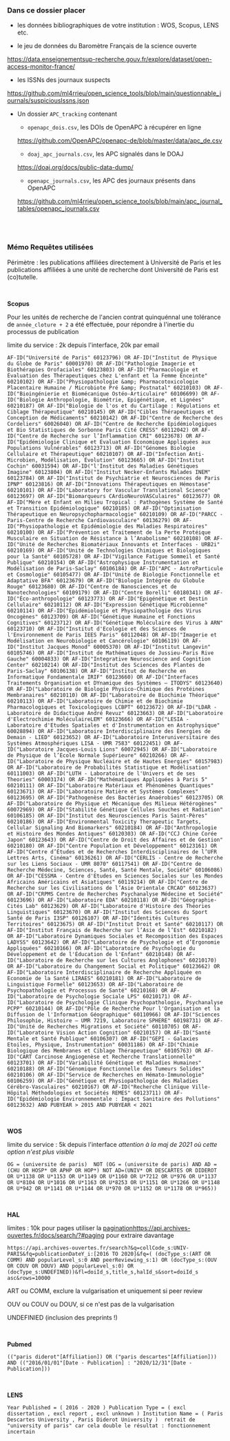 ### Dans ce dossier placer

* les données bibliographiques de votre institution : WOS, Scopus, LENS etc.

* le jeu de données du Baromètre Français de la science ouverte 

https://data.enseignementsup-recherche.gouv.fr/explore/dataset/open-access-monitor-france/

* les ISSNs des journaux suspects

https://github.com/ml4rrieu/open_science_tools/blob/main/questionnable_journals/suspiciousIssns.json


* Un dossier `APC_tracking` contenant 


	* `openapc_dois.csv`, les DOIs de OpenAPC à récupérer en ligne

	https://github.com/OpenAPC/openapc-de/blob/master/data/apc_de.csv


	* `doaj_apc_journals.csv`, les APC signalés dans le DOAJ

	https://doaj.org/docs/public-data-dump/


	* `openapc_journals.csv`, les APC des journaux présents dans OpenAPC

	https://github.com/ml4rrieu/open_science_tools/blob/main/apc_journal_tables/openapc_journals.csv



<br /><br />

### Mémo Requêtes utilisées

Périmètre : les publications affiliées directement à Université de Paris et les publications affiliées à une unité de recherche dont Université de Paris est (co)tutelle. 


<br />

**Scopus**

Pour les unités de recherche de l'ancien contrat quinquénnal une tolérance de `année_cloture + 2` a été effectuée, pour répondre à l'inertie du processus de publication

limite du service : 2k depuis l'interface, 20k par email

`
AF-ID("Université de Paris" 60123796) OR AF-ID("Institut de Physique du Globe de Paris" 60001970) OR AF-ID("Pathologie Imagerie et Biothérapies Orofaciales" 60123803) OR AF-ID("Pharmacologie et Évaluation des Thérapeutiques chez L'enfant et la Femme Enceinte" 60210102) OR AF-ID("Physiopathologie &amp; Pharmacotoxicologie Placentaire Humaine / Microbiote Pré &amp; Postnatal" 60210103) OR AF-ID("Bioingénierie et Biomécanique Ostéo-Articulaire" 60106699) OR AF-ID("Biologie Anthropologie, Biométrie, Epigénétique, et Lignées" 60210187) OR AF-ID("Biologie de l'os et du Cartilage : Régulations et Ciblage Thérapeutique" 60210145) OR AF-ID("Cibles Thérapeutiques et Conception de Médicaments" 60210142) OR AF-ID("Centre de Recherche des Cordeliers" 60026040) OR AF-ID("Centre de Recherche Epidémiologiques et Bio Statistiques de Sorbonne Paris Cité CRESS" 60112042) OR AF-ID("Centre de Recherche sur l’Inflammation CRI" 60123678) OR AF-ID("Epidémiologie Clinique et Evaluation Economique Appliquées aux Populations Vulnérables" 60123713) OR AF-ID("Génomes Biologie Cellulaire et Thérapeutique" 60210107) OR AF-ID("Infection Anti-Microbien, Modélisation, Évolution" 60123665) OR AF-ID("Institut Cochin" 60031594) OR AF-ID("l'Institut des Maladies Génétiques Imagine" 60123804) OR AF-ID("Institut Necker-Enfants Malades INEM" 60123784) OR AF-ID("Institut de Psychiatrie et Neurosciences de Paris IPNP" 60123816) OR AF-ID("Innovations Thérapeutiques en Hémostase" 60210101) OR AF-ID("Laboratory for Vascular Translational Science" 60123697) OR AF-ID("Biomarqueurs CArdioNeuroVASCulaires" 60123677) OR AF-ID("Mère et Enfant en Milieu Tropical : Pathogènes Système de Santé et Transition Epidémiologique" 60210185) OR AF-ID("Optimisation Thérapeutique en Neuropsychopharmacologie" 60210109) OR AF-ID("PARCC - Paris-Centre de Recherche Cardiovasculaire" 60136279) OR AF-ID("Physiopathologie et Epidémiologie des Maladies Respiratoires" 60210100) OR AF-ID("Prévention et Traitement de la Perte Protéique Musculaire en Situation de Résistance à l’Anabolisme" 60210108) OR AF-ID("Unité de Recherches Biomatériaux Innovants et Interfaces - URB2i" 60210169) OR AF-ID("Unité de Technologies Chimiques et Biologiques pour la Santé" 60105728) OR AF-ID("Vigilance Fatigue Sommeil et Santé Publique" 60210154) OR AF-ID("Astrophysique Instrumentation et Modélisation de Paris-Saclay" 60106184) OR AF-ID("APC - AstroParticule et Cosmologie" 60105477) OR AF-ID("Unité de Biologie Fonctionnelle et Adaptative BFA" 60123679) OR AF-ID("Biologie Intégrée du Globule Rouge" 60123680) OR AF-ID("Centre de Nanosciences et de Nanotechnologies" 60109179) OR AF-ID("Centre Borelli" 60180341) OR AF-ID("Éco-anthropologie" 60123773) OR AF-ID("Epigénétique et Destin Cellulaire" 60210112) OR AF-ID("Expression Génétique Microbienne" 60210114) OR AF-ID("Epidémiologie et Physiopathologie des Virus Oncogènes" 60123709) OR AF-ID("Génétique Humaine et Fonctions Cognitives" 60123712) OR AF-ID("Génétique Moléculaire des Virus à ARN" 60123710) OR AF-ID("Institut d'Ecologie et des Sciences de l'Environnement de Paris IEES Paris" 60112048) OR AF-ID("Imagerie et Modélisation en Neurobiologie et Cancérologie" 60106119) OR AF-ID("Institut Jacques Monod" 60005370) OR AF-ID("Institut Langevin" 60105746) OR AF-ID("Institut de Mathématiques de Jussieu-Paris Rive Gauche" 60004833) OR AF-ID("Integrative Neuroscience and Cognition Center" 60210214) OR AF-ID("Institut des Sciences des Plantes de Paris-Saclay" 60106138) OR AF-ID("Institut de Recherche en Informatique Fondamentale IRIF" 60123660) OR AF-ID("Interfaces Traitements Organisation et DYnamique des Systèmes – ITODYS" 60123640) OR AF-ID("Laboratoire de Biologie Physico-Chimique des Protéines Membranaires" 60210110) OR AF-ID("Laboratoire de Biochimie Théorique" 60210113) OR AF-ID("Laboratoire de Chimie et de Biochimie Pharmacologiques et Toxicologiques LCBPT" 60123672) OR AF-ID("LDAR - Laboratoire de Didactique André Revuz" 60123663) OR AF-ID("Laboratoire d'Electrochimie MoléculaireLEM" 60123666) OR AF-ID("LESIA - Laboratoire d'Etudes Spatiales et d'Instrumentation en Astrophysique" 60028894) OR AF-ID("Laboratoire Interdisciplinaire des Energies de Demain - LIED" 60123652) OR AF-ID("Laboratoire Interuniversitaire des Systèmes Atmosphériques LISA - UMR 7583" 60122451) OR AF-ID("Laboratoire Jacques-Louis Lions" 60072945) OR AF-ID("Laboratoire de Physique de l’Ecole Normale Supérieure" 60210266) OR AF-ID("Laboratoire de Physique Nucléaire et de Hautes Energies" 60157983) OR AF-ID("Laboratoire de Probabilités Statistique et Modélisation" 60111003) OR AF-ID("LUTH - Laboratoire de l'Univers et de ses Theories" 60003174) OR AF-ID("Mathématiques Appliquées à Paris 5" 60210111) OR AF-ID("Laboratoire Matériaux et Phénomènes Quantiques" 60123671) OR AF-ID("Laboratoire Matière et Systèmes Complexes" 60123695) OR AF-ID("Pathogenèse des Bactéries Anaérobies" 60123705) OR AF-ID("Laboratoire de Physique et Mécanique des Milieux Hétérogènes" 60072969) OR AF-ID("Stabilité Génétique Cellules Souches et Radiation" 60106185) OR AF-ID("Institut des Neurosciences Paris Saint-Pères" 60210186) OR AF-ID("Environmental Toxicity Therapeutic Targets, Cellular Signaling And Biomarkers" 60210184) OR AF-ID("Anthropologie et Histoire des Mondes Antiques" 60120303) OR AF-ID("CCJ Chine Corée Japon" 60123643) OR AF-ID("Centre de Droit des Affaires et de Gestion" 60210180) OR AF-ID("Centre Population et Développement" 60123161) OR AF-ID("Centre d’Études et de Recherches Interdisciplinaires de l’UFR Lettres Arts, Cinéma" 60136261) OR AF-ID("CERLIS - Centre de Recherche sur les Liens Sociaux - UMR 8070" 60117541) OR AF-ID("Centre de Recherche Médecine, Sciences, Santé, Santé Mentale, Société" 60106086) OR AF-ID("CESSMA - Centre d'Etudes en Sciences Sociales sur les Mondes Africains Américains et Asiatiques" 60119214) OR AF-ID("Centre de Recherche sur les Civilisations de l’Asie Orientale CRCAO" 60123637) OR AF-ID("CRPMS Centre de Recherches Psychanalyse Médecine et Société" 60123696) OR AF-ID("Laboratoire EDA" 60210118) OR AF-ID("Géographie-Cités Lab" 60123629) OR AF-ID("Laboratoire d'Histoire des Théories Linguistiques" 60123670) OR AF-ID("Institut des Sciences du Sport Santé de Paris I3SP" 60126107) OR AF-ID("Identités Cultures Territoires" 60123675) OR AF-ID("Institut Droit et Santé" 60210117) OR AF-ID("Institut Français de Recherche sur l’Asie de l’Est" 60210182) OR AF-ID("Laboratoire Dynamiques Sociales et Recomposition des Espaces LADYSS" 60123642) OR AF-ID("Laboratoire de Psychologie et d’Ergonomie Appliquées" 60210166) OR AF-ID("Laboratoire de Psychologie du Développement et de l'Éducation de l'Enfant" 60210148) OR AF-ID("Laboratoire de Recherche sur les Cultures Anglophones" 60210170) OR AF-ID("Laboratoire du Changement Social et Politique" 60123662) OR AF-ID("Laboratoire Interdisciplinaire de Recherche Appliquée en Economie de la Santé LIRAES" 60210181) OR AF-ID("Laboratoire de Linguistique Formelle" 60123653) OR AF-ID("Laboratoire de Psychopathologie et Processus de Santé" 60210168) OR AF-ID("Laboratoire de Psychologie Sociale LPS" 60210171) OR AF-ID("Laboratoire de Psychologie Clinique Psychopathologie, Psychanalyse PCPP" 60210144) OR AF-ID("Pôle de Recherche Pour l'Organisation et la Diffusion de l'Information Géographique" 60110966) OR AF-ID("Sciences Philosophie, Histoire – UMR 7219, Laboratoire SPHERE" 60198731) OR AF-ID("Unité de Recherches Migrations et Société" 60110705) OR AF-ID("Laboratoire Vision Action Cognition" 60210157) OR AF-ID("Santé Mentale et Santé Publique" 60106307) OR AF-ID("GEPI - Galaxies Etoiles, Physique, Instrumentation" 60031186) OR AF-ID("Chimie Biologique des Membranes et Ciblage Thérapeutique" 60105763) OR AF-ID("CART Carcinose Angiogenèse et Recherche Translationnelle" 60123701) OR AF-ID("Variabilité Génétique et Maladies Humaines" 60210188) OR AF-ID("Génomique Fonctionnelle des Tumeurs Solides" 60210106) OR AF-ID("Service de Recherches en Hémato-Immunologie" 60106259) OR AF-ID("Génétique et Physiopathologie des Maladies Cérébro-Vasculaires" 60210167) OR AF-ID("Recherche Clinique Ville-Hôpital Méthodologies et Sociétés REMES" 60123711) OR AF-ID("Epidémiologie Environnementale : Impact Sanitaire des Pollutions" 60123632) AND PUBYEAR > 2015 AND PUBYEAR < 2021 
`

<br />

**WOS**

limite du service : 5k depuis l'interface 
_attention à la maj de 2021 où cette option n'est plus visible_


`
OG = (universite de paris)  NOT (OG = (universite de paris) AND AD = (CHU OR HOSP* OR APHP OR HOP*) NOT AD=(UNIV* OR DESCARTES OR DIDEROT OR U*1138 OR U*1153 OR U*1149 OR U*1160 OR U*7212 OR U*976 OR U*1137 OR U*8104 OR U*1016 OR U*1163 OR U*8253 OR U*1151 OR U*1266 OR U*1148 OR U*942 OR U*1141 OR U*1144 OR U*970 OR U*1152 OR U*1178 OR U*965))
`


<br />

**HAL**

limites : 10k pour pages
utiliser la  [pagination]()https://api.archives-ouvertes.fr/docs/search/?#paging pour extraire davantage

`https://api.archives-ouvertes.fr/search?&q=collCode_s:UNIV-PARIS&fq=publicationDateY_i:[2016 TO 2020]&fq=( (docType_s:(ART OR COMM) AND popularLevel_s:0 AND peerReviewing_s:1) OR (docType_s:(OUV OR COUV OR DOUV) AND popularLevel_s:0) OR (docType_s:UNDEFINED))&fl=doiId_s,title_s,halId_s&sort=doiId_s asc&rows=10000`

ART ou COMM, exclure la vulgarisation et uniquement si peer review

OUV ou COUV ou DOUV, si ce n'est pas de la vulgarisation

UNDEFINIED (inclusion des preprints !)

<br />

**Pubmed**

`(("paris diderot"[Affiliation]) OR ("paris descartes"[Affiliation])) AND (("2016/01/01"[Date - Publication] : "2020/12/31"[Date - Publication]))
`

<br />

**LENS**

`
Year Published = ( 2016 - 2020 ) Publication Type = ( excl dissertation , excl report , excl unknown ) Institution Name = ( Paris Descartes University , Paris Diderot University ) 
	 retrait de "university of paris" car cela double le résultat : fonctionnement incertain
`